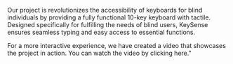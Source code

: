Our project is revolutionizes the accessibility of keyboards for blind individuals by providing a fully functional 10-key keyboard with tactile. Designed specifically for fulfilling the needs of blind users, KeySense ensures seamless typing and easy access to essential functions.

For a more interactive experience, we have created a video that showcases the project in action. You can watch the video by clicking here."
